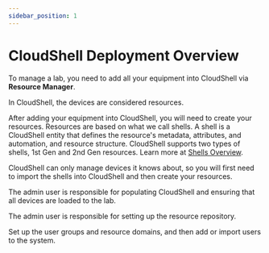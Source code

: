 ```yaml
---
sidebar_position: 1
---
```


# CloudShell Deployment Overview

To manage a lab, you need to add all your equipment into CloudShell via **Resource Manager**.

In CloudShell, the devices are considered resources.

After adding your equipment into CloudShell, you will need to create your resources. Resources are based on what we call shells. A shell is a CloudShell entity that defines the resource's metadata, attributes, and automation, and resource structure. CloudShell supports two types of shells, 1st Gen and 2nd Gen resources. Learn more at [Shells Overview](../../intro/features/shells.md).

CloudShell can only manage devices it knows about, so you will first need to import the shells into CloudShell and then create your resources.

The admin user is responsible for populating CloudShell and ensuring that all devices are loaded to the lab.

The admin user is responsible for setting up the resource repository.

Set up the user groups and resource domains, and then add or import users to the system.
